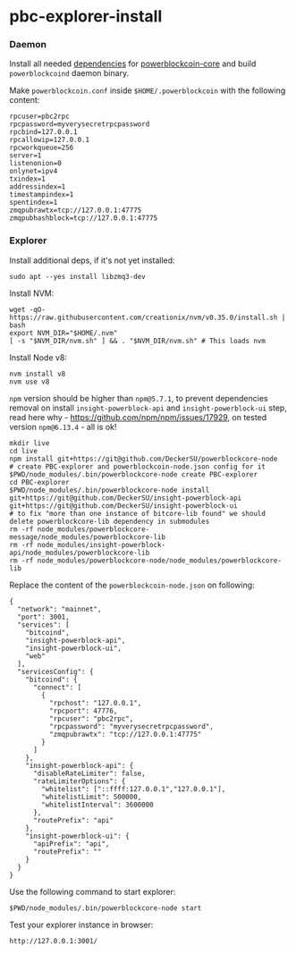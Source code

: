 # pbc-explorer-install

### Daemon

Install all needed [dependencies](https://github.com/pbcllc/powerblockcoin-core/blob/master/doc/build-unix.md) for [powerblockcoin-core](https://github.com/pbcllc/powerblockcoin-core) and build `powerblockcoind` daemon binary.

Make `powerblockcoin.conf` inside `$HOME/.powerblockcoin` with the following content:

```
rpcuser=pbc2rpc
rpcpassword=myverysecretrpcpassword
rpcbind=127.0.0.1
rpcallowip=127.0.0.1
rpcworkqueue=256
server=1
listenonion=0
onlynet=ipv4
txindex=1
addressindex=1
timestampindex=1
spentindex=1
zmqpubrawtx=tcp://127.0.0.1:47775
zmqpubhashblock=tcp://127.0.0.1:47775
```

### Explorer

Install additional deps, if it's not yet installed:

```
sudo apt --yes install libzmq3-dev
```

Install NVM:

```
wget -qO- https://raw.githubusercontent.com/creationix/nvm/v0.35.0/install.sh | bash
export NVM_DIR="$HOME/.nvm"
[ -s "$NVM_DIR/nvm.sh" ] && . "$NVM_DIR/nvm.sh" # This loads nvm
```

Install Node v8:

```
nvm install v8
nvm use v8
```

`npm` version should be higher than `npm@5.7.1`, to prevent dependencies removal on install `insight-powerblock-api` and `insight-powerblock-ui` step,  read here why - https://github.com/npm/npm/issues/17929, on tested version `npm@6.13.4` - all is ok!

```
mkdir live
cd live 
npm install git+https://git@github.com/DeckerSU/powerblockcore-node
# create PBC-explorer and powerblockcoin-node.json config for it
$PWD/node_modules/.bin/powerblockcore-node create PBC-explorer
cd PBC-explorer
$PWD/node_modules/.bin/powerblockcore-node install git+https://git@github.com/DeckerSU/insight-powerblock-api git+https://git@github.com/DeckerSU/insight-powerblock-ui
# to fix "more than one instance of bitcore-lib found" we should delete powerblockcore-lib dependency in submodules
rm -rf node_modules/powerblockcore-message/node_modules/powerblockcore-lib
rm -rf node_modules/insight-powerblock-api/node_modules/powerblockcore-lib
rm -rf node_modules/powerblockcore-node/node_modules/powerblockcore-lib
```

Replace the content of the `powerblockcoin-node.json` on following:

```
{
  "network": "mainnet",
  "port": 3001,
  "services": [
    "bitcoind",
    "insight-powerblock-api",
    "insight-powerblock-ui",
    "web"
  ],
  "servicesConfig": {
    "bitcoind": {
      "connect": [
        {
          "rpchost": "127.0.0.1",
          "rpcport": 47776,
          "rpcuser": "pbc2rpc",
          "rpcpassword": "myverysecretrpcpassword",
          "zmqpubrawtx": "tcp://127.0.0.1:47775"
        }
      ]
    },
    "insight-powerblock-api": {
      "disableRateLimiter": false,
      "rateLimiterOptions": {
        "whitelist": ["::ffff:127.0.0.1","127.0.0.1"],
        "whitelistLimit": 500000,
        "whitelistInterval": 3600000
      },
      "routePrefix": "api"
    },
    "insight-powerblock-ui": {
      "apiPrefix": "api",
      "routePrefix": ""
    }
  }
}
```
Use the following command to start explorer:

```
$PWD/node_modules/.bin/powerblockcore-node start
```

Test your explorer instance in browser:
```
http://127.0.0.1:3001/
```